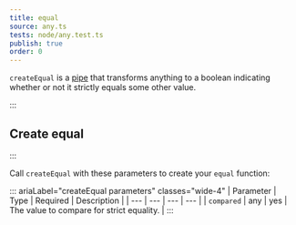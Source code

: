```yaml
---
title: equal
source: any.ts
tests: node/any.test.ts
publish: true
order: 0
---
```


`createEqual` is a [pipe](/docs/logic/pipes-overview) that transforms anything to a boolean indicating whether or not it strictly equals some other value.


:::
## Create equal
:::

Call `createEqual` with these parameters to create your `equal` function:

::: ariaLabel="createEqual parameters" classes="wide-4"
| Parameter | Type | Required | Description |
| --- | --- | --- | --- |
| `compared` | any | yes | The value to compare for strict equality. |
:::
